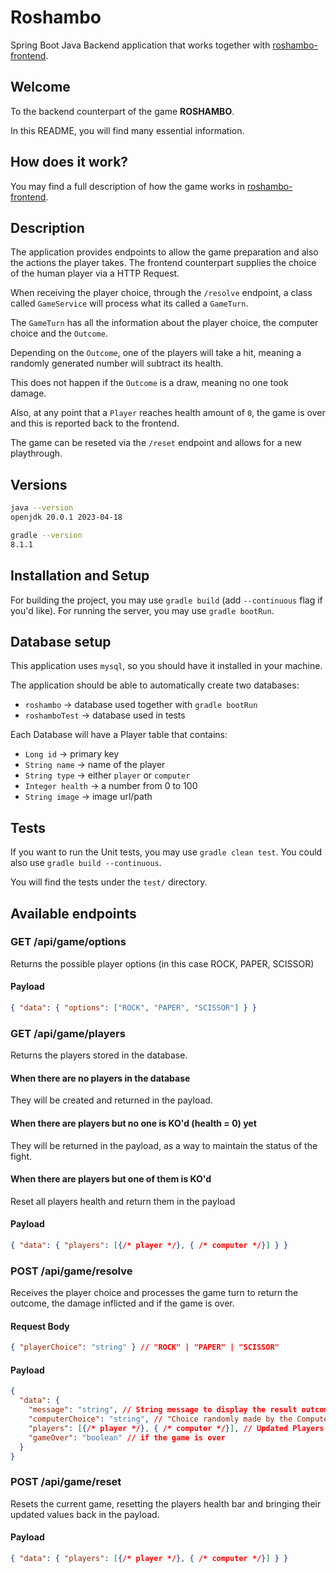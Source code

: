 # Roshambo

Spring Boot Java Backend application that works together with [roshambo-frontend][roshambo-frontend-git].

## Welcome

To the backend counterpart of the game **ROSHAMBO**.

In this README, you will find many essential information.

## How does it work?

You may find a full description of how the game works in [roshambo-frontend][roshambo-frontend-git].

## Description

The application provides endpoints to allow the game preparation and also the actions the player takes.
The frontend counterpart supplies the choice of the human player via a HTTP Request.

When receiving the player choice, through the `/resolve` endpoint,
a class called `GameService` will process what its called a `GameTurn`.

The `GameTurn` has all the information about the player choice, the computer choice and the `Outcome`.

Depending on the `Outcome`, one of the players will take a hit, meaning a randomly generated number will subtract its health.

This does not happen if the `Outcome` is a draw, meaning no one took damage.

Also, at any point that a `Player` reaches health amount of `0`, the game is over and this is reported back to the frontend.

The game can be reseted via the `/reset` endpoint and allows for a new playthrough.

## Versions

```bash
java --version
openjdk 20.0.1 2023-04-18

gradle --version
8.1.1
```

## Installation and Setup

For building the project, you may use `gradle build` (add `--continuous` flag if you'd like).
For running the server, you may use `gradle bootRun`.

## Database setup

This application uses `mysql`, so you should have it installed in your machine.

The application should be able to automatically create two databases:

- `roshambo` -> database used together with `gradle bootRun`
- `roshamboTest` -> database used in tests

Each Database will have a Player table that contains:

- `Long id` -> primary key
- `String name` -> name of the player
- `String type` -> either `player` or `computer`
- `Integer health` -> a number from 0 to 100
- `String image` -> image url/path


## Tests

If you want to run the Unit tests, you may use `gradle clean test`.
You could also use `gradle build --continuous`.

You will find the tests under the `test/` directory.

## Available endpoints

### GET /api/game/options

Returns the possible player options (in this case ROCK, PAPER, SCISSOR)

#### Payload

```json
{ "data": { "options": ["ROCK", "PAPER", "SCISSOR"] } }
```

### GET /api/game/players

Returns the players stored in the database. 

#### When there are no players in the database

They will be created and returned in the payload.

#### When there are players but no one is KO'd (health = 0) yet

They will be returned in the payload, as a way to maintain the status of the fight.

#### When there are players but one of them is KO'd

Reset all players health and return them in the payload

#### Payload

```json
{ "data": { "players": [{/* player */}, { /* computer */}] } }
```

### POST /api/game/resolve

Receives the player choice and processes the game turn to return the outcome, the damage inflicted and if the game is over.

#### Request Body

```json
{ "playerChoice": "string" } // "ROCK" | "PAPER" | "SCISSOR"
```

#### Payload

```json
{ 
  "data": { 
    "message": "string", // String message to display the result outcome,
    "computerChoice": "string", // "Choice randomly made by the Computer",
    "players": [{/* player */}, { /* computer */}], // Updated Players attributes including their health
    "gameOver": "boolean" // if the game is over
  }
}
```

### POST /api/game/reset

Resets the current game, resetting the players health bar and bringing their updated values back in the payload.


#### Payload

```json
{ "data": { "players": [{/* player */}, { /* computer */}] } }
```

[roshambo-frontend-git]: https://github.com/alecarneiro1993/roshambo-frontend